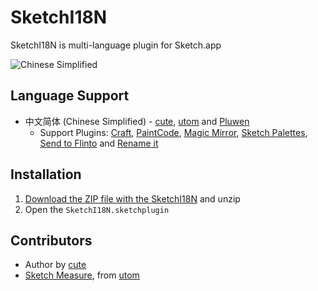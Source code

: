 # SketchI18N

SketchI18N is multi-language plugin for Sketch.app

![Chinese Simplified](http://utom.design/123.png)

## Language Support
* 中文简体 (Chinese Simplified) - [cute](https://github.com/cute/), [utom](http://utom.design) and [Pluwen](https://twitter.com/pluwen)
	- Support Plugins: [Craft](https://www.invisionapp.com/craft), [PaintCode](https://www.paintcodeapp.com/sketch), [Magic Mirror](https://github.com/MagicSketch/MagicMirror), [Sketch Palettes](https://github.com/andrewfiorillo/sketch-palettes), [Send to Flinto](https://www.flinto.com/mac_sketch_plugin) and [Rename it](https://github.com/rodi01/RenameIt)

## Installation
1. [Download the ZIP file with the SketchI18N](https://github.com/cute/SketchI18N/archive/master.zip) and unzip
2. Open the `SketchI18N.sketchplugin`

## Contributors
* Author by [cute](https://github.com/cute/)
* [Sketch Measure](http://utom.design/measure), from [utom](http://utom.design)
